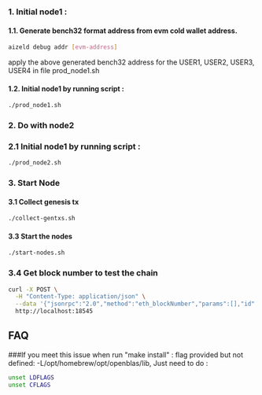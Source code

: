 ### 1. Initial node1 :

#### 1.1. Generate bench32 format address from evm cold wallet address.

```bash
aizeld debug addr [evm-address]
```

apply the above generated bench32 address for the USER1, USER2, USER3, USER4 in file prod_node1.sh


#### 1.2. Initial node1 by running script :

```bash
./prod_node1.sh
```

### 2. Do with node2 

### 2.1 Initial node1 by running script :

```bash
./prod_node2.sh
```

### 3. Start Node 
#### 3.1 Collect genesis tx 

```bash
./collect-gentxs.sh
```

#### 3.3 Start the nodes

```bash
./start-nodes.sh
```

### 3.4 Get block number to test the chain

```bash
curl -X POST \
  -H "Content-Type: application/json" \
  --data '{"jsonrpc":"2.0","method":"eth_blockNumber","params":[],"id":1}' \
  http://localhost:18545
```

## FAQ
###If you meet this issue when run "make install" : flag provided but not defined: -L/opt/homebrew/opt/openblas/lib, Just need to do :

```bash
unset LDFLAGS
unset CFLAGS
```
